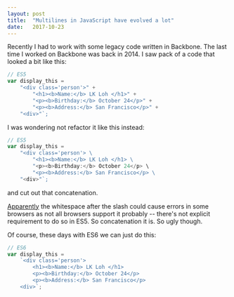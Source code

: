 ```yaml
---
layout: post
title:  "Multilines in JavaScript have evolved a lot"
date:   2017-10-23
---
```


Recently I had to work with some legacy code written in Backbone.
The last time I worked on Backbone was back in 2014. 
I saw pack of a code that looked a bit like this:

```js
// ES5
var display_this = 
	"<div class='person'>" + 
		"<h1><b>Name:</b> LK Loh </h1>" +
		"<p><b>Birthday:</b> October 24</p>" +
		"<p><b>Address:</b> San Francisco</p>" +
	"<div>"`;
```

I was wondering not refactor it like this instead:

```js
// ES5
var display_this = 
	"<div class='person'> \ 
		"<h1><b>Name:</b> LK Loh </h1> \
		"<p><b>Birthday:</b> October 24</p> \
		"<p><b>Address:</b> San Francisco</p> \
	"<div>"`;
```
and cut out that concatenation.

[Apparently](https://stackoverflow.com/questions/805107/creating-multiline-strings-in-javascript)
the whitespace after the slash could cause errors in some browsers
as not all browsers support it probably -- 
there's not explicit requirement to do so in ES5.
So concatenation it is. So ugly though. 

Of course, these days with ES6 we can just do this: 

```js
// ES6
var display_this = 
	`<div class='person'>
		<h1><b>Name:</b> LK Loh </h1> 
		<p><b>Birthday:</b> October 24</p>
		<p><b>Address:</b> San Francisco</p>
	<div>`;
```
